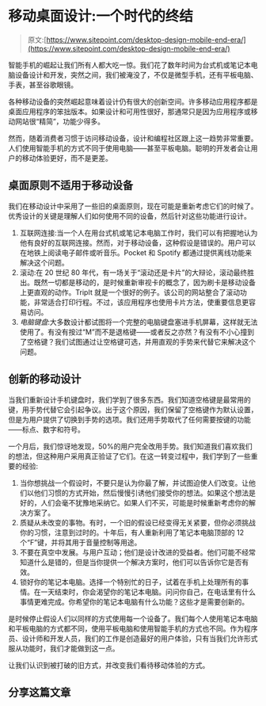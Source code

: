 # 移动桌面设计:一个时代的终结

> 原文:[https://www.sitepoint.com/desktop-design-mobile-end-era/](https://www.sitepoint.com/desktop-design-mobile-end-era/)

智能手机的崛起让我们所有人都大吃一惊。我们花了数年时间为台式机或笔记本电脑设备设计和开发，突然之间，我们被淹没了，不仅是微型手机，还有平板电脑、手表，甚至谷歌眼镜。

各种移动设备的突然崛起意味着设计仍有很大的创新空间。许多移动应用程序都是桌面应用程序的笨拙版本。如果设计和可用性很好，那通常只是因为应用程序或移动网站很“精简”，功能少得多。

然而，随着消费者习惯于访问移动设备，设计和编程社区跟上这一趋势非常重要。人们使用智能手机的方式不同于使用电脑——甚至平板电脑。聪明的开发者会让用户的移动体验更好，而不是更差。

## 桌面原则不适用于移动设备

我们在移动设计中采用了一些旧的桌面原则，现在可能是重新考虑它们的时候了。优秀设计的关键是理解人们如何使用不同的设备，然后针对这些功能进行设计。

1.  互联网连接:当一个人在用台式机或笔记本电脑工作时，我们可以有把握地认为他有良好的互联网连接。然而，对于移动设备，这种假设是错误的。用户可以在地铁上阅读电子邮件或听音乐。Pocket 和 Spotify 都通过提供离线功能来解决这个问题。
2.  滚动:在 20 世纪 80 年代，有一场关于“滚动还是卡片”的大辩论，滚动最终胜出。既然一切都是移动的，是时候重新审视卡的概念了，因为刷卡是移动设备上更直观的动作。TripIt 就是一个很好的例子。该公司的网站整合了滚动功能，非常适合打印行程。不过，该应用程序也使用卡片方法，使重要信息更容易访问。
3.  *电脑键盘*:大多数设计都试图将一个完整的电脑键盘塞进手机屏幕，这样就无法使用了。有没有按过“M”而不是退格键——或者反之亦然？有没有不小心撞到了空格键？我们试图通过让空格键可选，并用直观的手势来代替它来解决这个问题。

## 创新的移动设计

当我们重新设计手机键盘时，我们学到了很多东西。我们知道空格键是最常用的键，用手势代替它会引起争议。出于这个原因，我们保留了空格键作为默认设置，但是为用户提供了切换到手势的选项。我们还用手势取代了任何需要按键的功能——标点、数字和符号。

一个月后，我们惊讶地发现，50%的用户完全改用手势。我们知道我们喜欢我们的想法，但这种用户采用真正验证了它们。在这一转变过程中，我们学到了一些重要的经验:

1.  当你想挑战一个假设时，不要只是认为你最了解，并试图迫使人们改变。让他们以他们习惯的方式开始，然后慢慢引诱他们接受你的想法。如果这个想法是好的，人们会毫不犹豫地采纳它。如果人们不买，可能是时候重新考虑你的解决方案了。
2.  质疑从未改变的事物。有时，一个旧的假设已经变得无关紧要，但你必须挑战你的习惯，注意到过时的。十年后，有人重新利用了笔记本电脑顶部的 12 个“F”键，并将其用于音量控制等用途。
3.  不要在真空中发展。与用户互动；他们是设计改进的受益者。他们可能不经常知道什么是错的，但是当你提供一个解决方案时，他们可以告诉你它是否有效。
4.  锁好你的笔记本电脑。选择一个特别忙的日子，试着在手机上处理所有的事情。在一天结束时，你会渴望你的笔记本电脑。问问你自己，在电话里有什么事情更难完成。你希望你的笔记本电脑有什么功能？这些才是需要创新的。

是时候停止假设人们以同样的方式使用每一个设备了。我们每个人使用笔记本电脑和平板电脑的方式都不同，使用平板电脑和使用智能手机的方式也不同。作为程序员、设计师和开发人员，我们的工作是创造最好的用户体验，只有当我们允许形式服从功能时，我们才能做到这一点。

让我们认识到被打破的旧方式，并改变我们看待移动体验的方式。

## 分享这篇文章